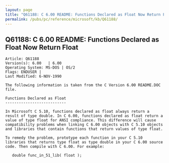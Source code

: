 ```yaml
---
layout: page
title: "Q61188: C 6.00 README: Functions Declared as Float Now Return Float"
permalink: /pubs/pc/reference/microsoft/kb/Q61188/
---
```


## Q61188: C 6.00 README: Functions Declared as Float Now Return Float

	Article: Q61188
	Version(s): 6.00   | 6.00
	Operating System: MS-DOS | OS/2
	Flags: ENDUSER |
	Last Modified: 6-NOV-1990
	
	The following information is taken from the C Version 6.00 README.DOC
	file.
	
	Functions Declared as Float
	---------------------------
	
	In Microsoft C 5.10, functions declared as float always return a
	result of type double. In C 6.00, functions declared as float return a
	value of type float for ANSI compliance. This difference will cause
	compatibility problems when linking C 6.00 objects with C 5.10 objects
	and libraries that contain functions that return values of type float.
	
	To remedy the problem, prototype each function in your C 5.10
	libraries that returns type float as type double in your C 6.00 source
	code. Then compile with C 6.00. For example:
	
	   double func_in_51_lib( float );
